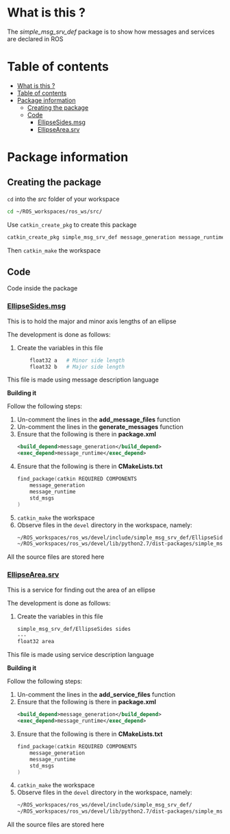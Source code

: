 # What is this ?
The *simple\_msg\_srv\_def* package is to show how messages and services are declared in ROS

# Table of contents
- [What is this ?](#what-is-this)
- [Table of contents](#table-of-contents)
- [Package information](#package-information)
  - [Creating the package](#creating-the-package)
  - [Code](#code)
    - [EllipseSides.msg](#ellipsesidesmsg)
    - [EllipseArea.srv](#ellipseareasrv)

# Package information
## Creating the package
`cd` into the _src_ folder of your workspace
```bash
cd ~/ROS_workspaces/ros_ws/src/
```
Use `catkin_create_pkg` to create this package
```bash
catkin_create_pkg simple_msg_srv_def message_generation message_runtime std_msgs
```
Then `catkin_make` the workspace

## Code
Code inside the package
### [EllipseSides.msg](./msg/EllipseSides.msg)
This is to hold the major and minor axis lengths of an ellipse

The development is done as follows:
1. Create the variables in this file
    ```py
        float32 a   # Minor side length
        float32 b   # Major side length
    ```

This file is made using message description language

**Building it**

Follow the following steps:
1. Un-comment the lines in the **add_message_files** function
2. Un-comment the lines in the **generate_messages** function
3. Ensure that the following is there in **package.xml**
    ```xml
    <build_depend>message_generation</build_depend>
    <exec_depend>message_runtime</exec_depend>
    ```
4. Ensure that the following is there in **CMakeLists.txt**
    ```cpp
    find_package(catkin REQUIRED COMPONENTS
        message_generation
        message_runtime
        std_msgs
    )
    ```
5. `catkin_make` the workspace
6. Observe files in the `devel` directory in the workspace, namely:
    ```bash
    ~/ROS_workspaces/ros_ws/devel/include/simple_msg_srv_def/EllipseSides.h
    ~/ROS_workspaces/ros_ws/devel/lib/python2.7/dist-packages/simple_msg_srv_def/
    ```

All the source files are stored here

### [EllipseArea.srv](./srv/EllipseArea.srv)
This is a service for finding out the area of an ellipse

The development is done as follows:
1. Create the variables in this file
    ```bash
    simple_msg_srv_def/EllipseSides sides
    ---
    float32 area
    ```

This file is made using service description language

**Building it**

Follow the following steps:
1. Un-comment the lines in the **add_service_files** function
2. Ensure that the following is there in **package.xml**
    ```xml
    <build_depend>message_generation</build_depend>
    <exec_depend>message_runtime</exec_depend>
    ```
3. Ensure that the following is there in **CMakeLists.txt**
    ```cpp
    find_package(catkin REQUIRED COMPONENTS
        message_generation
        message_runtime
        std_msgs
    )
    ```
4. `catkin_make` the workspace
5. Observe files in the `devel` directory in the workspace, namely:
    ```bash
    ~/ROS_workspaces/ros_ws/devel/include/simple_msg_srv_def/
    ~/ROS_workspaces/ros_ws/devel/lib/python2.7/dist-packages/simple_msg_srv_def/srv/
    ```

All the source files are stored here

